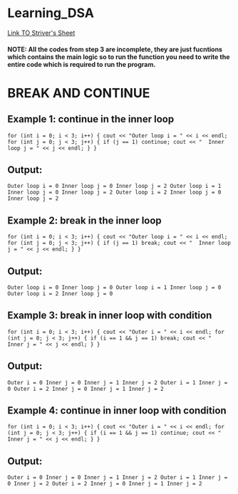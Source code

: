 # Learning_DSA

[Link TO Striver's Sheet](https://takeuforward.org/strivers-a2z-dsa-course/strivers-a2z-dsa-course-sheet-2)

#### NOTE: All the codes from step 3 are incomplete, they are just fucntions which contains the main logic so to run the function you need to write the entire code which is required to run the program.

# BREAK AND CONTINUE

## Example 1: continue in the inner loop

``for (int i = 0; i < 3; i++) {
    cout << "Outer loop i = " << i << endl;
    for (int j = 0; j < 3; j++) {
        if (j == 1) continue;
        cout << "  Inner loop j = " << j << endl;
    }
}``

## Output:

``Outer loop i = 0
  Inner loop j = 0
  Inner loop j = 2
Outer loop i = 1
  Inner loop j = 0
  Inner loop j = 2
Outer loop i = 2
  Inner loop j = 0
  Inner loop j = 2``

## Example 2: break in the inner loop

``for (int i = 0; i < 3; i++) {
    cout << "Outer loop i = " << i << endl;
    for (int j = 0; j < 3; j++) {
        if (j == 1) break;
        cout << "  Inner loop j = " << j << endl;
    }
}``

## Output:

``Outer loop i = 0
  Inner loop j = 0
Outer loop i = 1
  Inner loop j = 0
Outer loop i = 2
  Inner loop j = 0``

## Example 3: break in inner loop with condition

``for (int i = 0; i < 3; i++) {
    cout << "Outer i = " << i << endl;
    for (int j = 0; j < 3; j++) {
        if (i == 1 && j == 1) break;
        cout << "  Inner j = " << j << endl;
    }
}``

## Output:

``Outer i = 0
  Inner j = 0
  Inner j = 1
  Inner j = 2
Outer i = 1
  Inner j = 0
Outer i = 2
  Inner j = 0
  Inner j = 1
  Inner j = 2``

## Example 4: continue in inner loop with condition

``for (int i = 0; i < 3; i++) {
    cout << "Outer i = " << i << endl;
    for (int j = 0; j < 3; j++) {
        if (i == 1 && j == 1) continue;
        cout << "  Inner j = " << j << endl;
    }
}``

## Output:

``Outer i = 0
  Inner j = 0
  Inner j = 1
  Inner j = 2
Outer i = 1
  Inner j = 0
  Inner j = 2
Outer i = 2
  Inner j = 0
  Inner j = 1
  Inner j = 2``